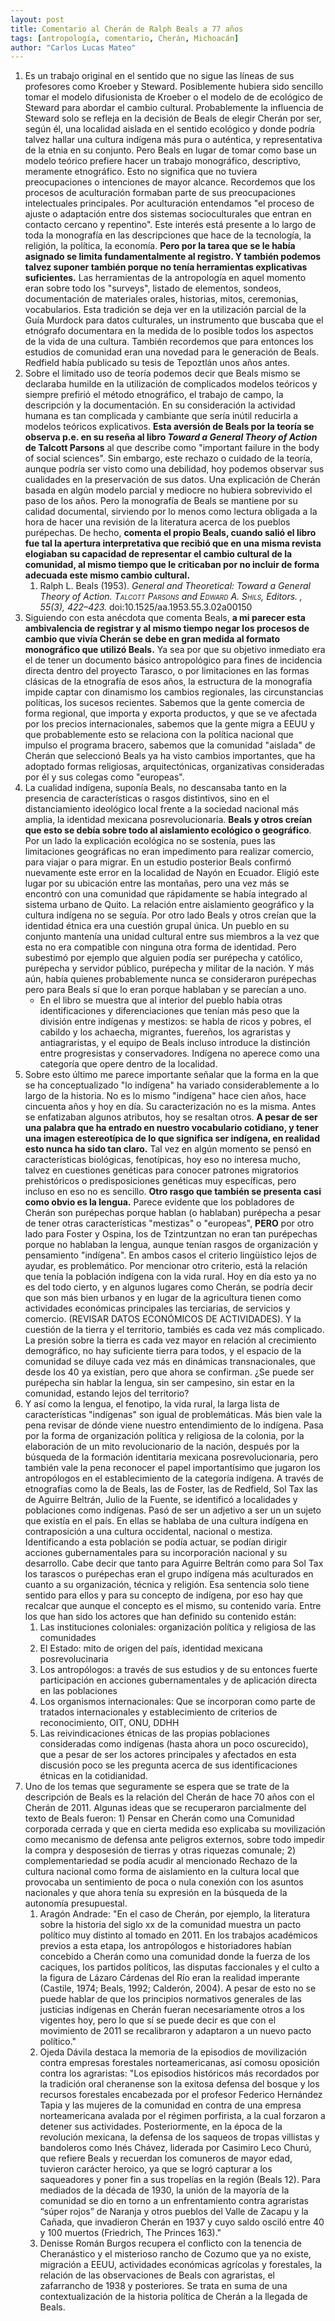 ```yaml
---
layout: post
title: Comentario al Cherán de Ralph Beals a 77 años
tags: [antropología, comentario, Cherán, Michoacán]
author: "Carlos Lucas Mateo"
---
```


1. Es un trabajo original en el sentido que no sigue las líneas de sus profesores como Kroeber y Steward. Posiblemente hubiera sido sencillo tomar el modelo difusionista de Kroeber o el modelo de de ecológico de Steward para abordar el cambio cultural. Probablemente la influencia de Steward solo se refleja en la decisión de Beals de elegir Cherán por ser, según él, una localidad aislada en el sentido ecológico y donde podría talvez hallar una cultura indígena más pura o auténtica, y representativa de la etnia en su conjunto. Pero Beals en lugar de tomar como base un modelo teórico prefiere hacer un trabajo monográfico, descriptivo, meramente etnográfico. Esto no significa que no tuviera preocupaciones o intenciones de mayor alcance. Recordemos que los procesos de aculturación formaban parte de sus preocupaciones intelectuales principales. Por aculturación entendamos "el proceso de ajuste o adaptación entre dos sistemas socioculturales que entran en contacto cercano y repentino". Este interés está presente a lo largo de toda la monografía en las descripciones que hace de la tecnología, la religión, la política, la economía. **Pero por la tarea que se le había asignado se limita fundamentalmente al registro. Y también podemos talvez suponer también porque no tenía herramientas explicativas suficientes.** Las herramientas de la antropología en aquel momento eran sobre todo los "surveys", listado de elementos, sondeos, documentación de materiales orales, historias, mitos, ceremonias, vocabularios. Esta tradición se deja ver en la utilización parcial de la Guía Murdock para datos culturales, un instrumento que buscaba que el etnógrafo documentara en la medida de lo posible todos los aspectos de la vida de una cultura. También recordemos que para entonces los estudios de comunidad eran una novedad para le generación de Beals. Redfield había publicado su tesis de Tepoztlán unos años antes. 
2. Sobre el limitado uso de teoría podemos decir que Beals mismo se declaraba humilde en la utilización de complicados modelos teóricos y siempre prefirió el método etnográfico, el trabajo de campo, la descripción y la documentación. En su consideración la actividad humana es tan complicada y cambiante que sería inútil reducirla a modelos teóricos explicativos. **Esta aversión de Beals por la teoría se observa p.e. en su reseña al libro _Toward a General Theory of Action_ de Talcott Parsons** al que describe como "important failure in the body of social sciences". Sin embargo, este rechazo o cuidado de la teoría, aunque podría ser visto como una debilidad, hoy podemos observar sus cualidades en la preservación de sus datos. Una explicación de Cherán basada en algún modelo parcial y mediocre no hubiera sobrevivido el paso de los años. Pero la monografía de Beals se mantiene por su calidad documental, sirviendo por lo menos como lectura obligada a la hora de hacer una revisión de la literatura acerca de los pueblos purépechas. De hecho, **comenta el propio Beals, cuando salió el libro fue tal la apertura interpretativa que recibió que en una misma revista elogiaban su capacidad de representar el cambio cultural de la comunidad, al mismo tiempo que le criticaban por no incluir de forma adecuada este mismo cambio cultural.**
	1. Ralph L. Beals (1953). _General and Theoretical: <em>Toward a General Theory of Action.</em> T<span class="smallCaps">alcott</span> P<span class="smallCaps">arsons</span> and E<span class="smallCaps">dward</span> A. S<span class="smallCaps">hils</span>, Editors. , 55(3), 422–423._ doi:10.1525/aa.1953.55.3.02a00150
3. Siguiendo con esta anécdota que comenta Beals, **a mi parecer esta ambivalencia de registrar y al mismo tiempo negar los procesos de cambio que vivía Cherán se debe en gran medida al formato monográfico que utilizó Beals.** Ya sea por que su objetivo inmediato era el de tener un documento básico antropológico para fines de incidencia directa dentro del proyecto Tarasco, o por limitaciones en las formas clásicas de la etnografía de esos años, la estructura de la monografía impide captar con dinamismo los cambios regionales, las circunstancias políticas, los sucesos recientes. Sabemos que la gente comercia de forma regional, que importa y exporta productos, y que se ve afectada por los precios internacionales, sabemos que la gente migra a EEUU y que probablemente esto se relaciona con la política nacional que impulso el programa bracero, sabemos que la comunidad "aislada" de Cherán que seleccionó Beals ya ha visto cambios importantes, que ha adoptado formas religiosas, arquitectónicas, organizativas consideradas por él y sus colegas como "europeas".
4. La cualidad indígena, suponía Beals, no descansaba tanto en la presencia de características o rasgos distintivos, sino en el distanciamiento ideológico local frente a la sociedad nacional más amplia, la identidad mexicana posrevolucionaria. **Beals y otros creían que esto se debía sobre todo al aislamiento ecológico o geográfico**. Por un lado la explicación ecológica no se sostenía, pues las limitaciones geográficas no eran impedimento para realizar comercio, para viajar o para migrar. En un estudio posterior Beals confirmó nuevamente este error en la localidad de Nayón en Ecuador. Eligió este lugar por su ubicación entre las montañas, pero una vez más se encontró con una comunidad que rápidamente se había integrado al sistema urbano de Quito. La relación entre aislamiento geográfico y la cultura indígena no se seguía. Por otro lado Beals y otros creían que la identidad étnica era una cuestión grupal única. Un pueblo en su conjunto mantenía una unidad cultural entre sus miembros a la vez que esta no era compatible con ninguna otra forma de identidad. Pero subestimó por ejemplo que alguien podía ser purépecha y católico, purépecha y servidor público, purépecha y militar de la nación. Y más aún, había quienes probablemente nunca se consideraron purépechas pero para Beals sí que lo eran porque hablaban y se parecían a uno.
	- En el libro se muestra que al interior del pueblo había otras identificaciones y diferenciaciones que tenían más peso que la división entre indígenas y mestizos: se habla de ricos y pobres, el cabildo y los achaecha, migrantes, fuereños, los agraristas y antiagraristas, y el equipo de Beals incluso introduce la distinción entre progresistas y conservadores. Indígena no aperece como una categoría que opere dentro de la localidad.
1. Sobre esto último me parece importante señalar que la forma en la que se ha conceptualizado "lo indígena" ha variado considerablemente a lo largo de la historia. No es lo mismo "indígena" hace cien años, hace cincuenta años y hoy en día. Su caracterización no es la misma. Antes se enfatizaban algunos atributos, hoy se resaltan otros. **A pesar de ser una palabra que ha entrado en nuestro vocabulario cotidiano, y tener una imagen estereotípica de lo que significa ser indígena, en realidad esto nunca ha sido tan claro.** Tal vez en algún momento se pensó en características biológicas, fenotípicas, hoy eso no interesa mucho, talvez en cuestiones genéticas para conocer patrones migratorios prehistóricos o predisposiciones genéticas muy específicas, pero incluso en eso no es sencillo. **Otro rasgo que también se presenta casi como obvio es la lengua.** Parece evidente que los pobladores de Cherán son purépechas porque hablan (o hablaban) purépecha a pesar de tener otras características "mestizas" o "europeas", **PERO** por otro lado para Foster y Ospina, los de Tzintzuntzan no eran tan purépechas porque no hablaban la lengua, aunque tenían rasgos de organización y pensamiento "indígena". En ambos casos el criterio lingüístico lejos de ayudar, es problemático. Por mencionar otro criterio, está la relación que tenía la población indígena con la vida rural. Hoy en día esto ya no es del todo cierto, y en algunos lugares como Cherán, se podría decir que son más bien urbanos y en lugar de la agricultura tienen como actividades económicas principales las terciarias, de servicios y comercio. (REVISAR DATOS ECONÓMICOS DE ACTIVIDADES). Y la cuestión de la tierra y el territorio, tambiés es cada vez más complicado. La presión sobre la tierra es cada vez mayor en relación al crecimiento demográfico, no hay suficiente tierra para todos, y el espacio de la comunidad se diluye cada vez más en dinámicas transnacionales, que desde los 40 ya existían, pero que ahora se confirman. ¿Se puede ser purépecha sin hablar la lengua, sin ser campesino, sin estar en la comunidad, estando lejos del territorio?
2. Y así como la lengua, el fenotipo, la vida rural, la larga lista de características "indígenas" son igual de problemáticas. Más bien vale la pena revisar de dónde viene nuestro entendimiento de lo indígena. Pasa por la forma de organización política y religiosa de la colonia, por la elaboración de un mito revolucionario de la nación, después por la búsqueda de la formación identitaria mexicana posrevolucionaria, pero también vale la pena reconocer el papel importantísimo que jugaron los antropólogos en el establecimiento de la categoría indígena. A través de etnografías como la de Beals, las de Foster, las de Redfield, Sol Tax las de Aguirre Beltrán, Julio de la Fuente, se identificó a localidades y poblaciones como indígenas. Pasó de ser un adjetivo a ser un un sujeto que existía en el país. En ellas se hablaba de una cultura indígena en contraposición a una cultura occidental, nacional o mestiza. Identificando a esta población se podía actuar, se podían dirigir acciones gubernamentales para su incorporación nacional y su desarrollo. Cabe decir que tanto para Aguirre Beltrán como para Sol Tax los tarascos o purépechas eran el grupo indígena más aculturados en cuanto a su organización, técnica y religión. Esa sentencia solo tiene sentido para ellos y para su concepto de indígena, por eso hay que recalcar que aunque el concepto es el mismo, su contenido varía. Entre los que han sido los actores que han definido su contenido están:
	1. Las instituciones coloniales: organización política y religiosa de las comunidades
	2. El Estado: mito de origen del país, identidad mexicana posrevolucinaria
	3. Los antropólogos: a través de sus estudios y de su entonces fuerte participación en acciones gubernamentales y de aplicación directa en las poblaciones
	4. Los organismos internacionales: Que se incorporan como parte de tratados internacionales y establecimiento de criterios de reconocimiento, OIT, ONU, DDHH
	5. Las reivindicaciones étnicas de las propias poblaciones consideradas como indígenas (hasta ahora un poco oscurecido), que a pesar de ser los actores principales y afectados en esta discusión poco se les pregunta acerca de sus identificaciones étnicas en la cotidianidad.
3. Uno de los temas que seguramente se espera que se trate de la descripción de Beals es la relación del Cherán de hace 70 años con el Cherán de 2011. Algunas ideas que se recuperaron parcialmente del texto de Beals fueron: 1) Pensar en Cherán como una Comunidad corporada cerrada y que en cierta medida eso explicaba su movilización como mecanismo de defensa ante peligros externos, sobre todo impedir la compra y desposesión de tierras y otras riquezas comunale; 2) complementariedad se podía acudir al mencionado Rechazo de la cultura nacional como forma de aislamiento en la cultura local que provocaba un sentimiento de poca o nula conexión con los asuntos nacionales y que ahora tenía su expresión en la búsqueda de la autonomía presupuestal.
	1. Aragón Andrade: "En el caso de Cherán, por ejemplo, la literatura sobre la historia del siglo xx de la comunidad muestra un pacto político muy distinto al tomado en 2011. En los trabajos académicos previos a esta etapa, los antropólogos e historiadores habían concebido a Cherán como una comunidad donde la fuerza de los caciques, los partidos políticos, las disputas faccionales y el culto a la figura de Lázaro Cárdenas del Río eran la realidad imperante (Castile, 1974; Beals, 1992; Calderón, 2004). A pesar de esto no se puede hablar de que los principios normativos generales de las justicias indígenas en Cherán fueran necesariamente otros a los vigentes hoy, pero lo que sí se puede decir es que con el movimiento de 2011 se recalibraron y adaptaron a un nuevo pacto político."
	2. Ojeda Dávila destaca la memoria de la episodios de movilización contra empresas forestales norteamericanas, así comosu oposición contra los agraristas: "Los episodios históricos más recordados por la tradición oral cheranense son la exitosa defensa del bosque y los recursos forestales encabezada por el profesor Federico Hernández Tapia y las mujeres de la comunidad en contra de una empresa norteamericana avalada por el régimen porfirista, a la cual forzaron a detener sus actividades. Posteriormente, en la época de la revolución mexicana, la defensa de los saqueos de tropas villistas y bandoleros como Inés Chávez, liderada por Casimiro Leco Churú, que refiere Beals y recuerdan los comuneros de mayor edad, tuvieron carácter heroico, ya que se logró capturar a los saqueadores y poner fin a sus tropelías en la región (Beals 12). Para mediados de la década de 1930, la unión de la mayoría de la comunidad se dio en torno a un enfrentamiento contra agraristas “súper rojos” de Naranja y otros pueblos del Valle de Zacapu y la Cañada, que invadieron Cherán en 1937 y cuyo saldo osciló entre 40 y 100 muertos (Friedrich, The Princes 163)."
	4. Denisse Román Burgos recupera el conflicto con la tenencia de Cheranástico y el misterioso rancho de Cozumo que ya no existe, migración a EEUU, actividades económicas agrícolas y forestales, la relación de las observaciones de Beals con agraristas, el zafarrancho de 1938 y posteriores. Se trata en suma de una contextualización de la historia política de Cherán a la llegada de Beals.

